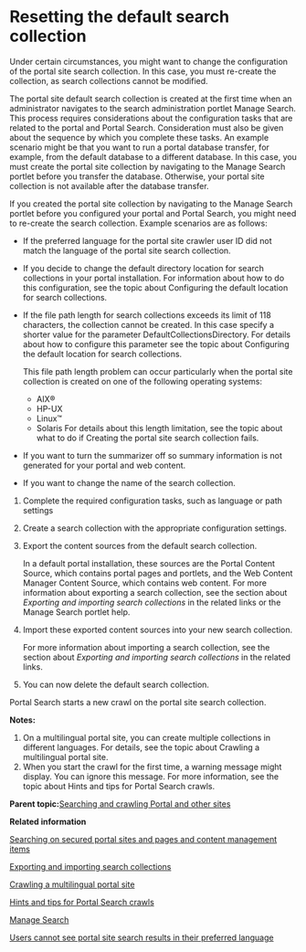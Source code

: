 # Resetting the default search collection

Under certain circumstances, you might want to change the configuration of the portal site search collection. In this case, you must re-create the collection, as search collections cannot be modified.

The portal site default search collection is created at the first time when an administrator navigates to the search administration portlet Manage Search. This process requires considerations about the configuration tasks that are related to the portal and Portal Search. Consideration must also be given about the sequence by which you complete these tasks. An example scenario might be that you want to run a portal database transfer, for example, from the default database to a different database. In this case, you must create the portal site collection by navigating to the Manage Search portlet before you transfer the database. Otherwise, your portal site collection is not available after the database transfer.

If you created the portal site collection by navigating to the Manage Search portlet before you configured your portal and Portal Search, you might need to re-create the search collection. Example scenarios are as follows:

-   If the preferred language for the portal site crawler user ID did not match the language of the portal site search collection.
-   If you decide to change the default directory location for search collections in your portal installation. For information about how to do this configuration, see the topic about Configuring the default location for search collections.
-   If the file path length for search collections exceeds its limit of 118 characters, the collection cannot be created. In this case specify a shorter value for the parameter DefaultCollectionsDirectory. For details about how to configure this parameter see the topic about Configuring the default location for search collections.

    This file path length problem can occur particularly when the portal site collection is created on one of the following operating systems:

    -   AIX®
    -   HP-UX
    -   Linux™
    -   Solaris
    For details about this length limitation, see the topic about what to do if Creating the portal site search collection fails.

-   If you want to turn the summarizer off so summary information is not generated for your portal and web content.
-   If you want to change the name of the search collection.

1.  Complete the required configuration tasks, such as language or path settings

2.  Create a search collection with the appropriate configuration settings.

3.  Export the content sources from the default search collection.

    In a default portal installation, these sources are the Portal Content Source, which contains portal pages and portlets, and the Web Content Manager Content Source, which contains web content. For more information about exporting a search collection, see the section about *Exporting and importing search collections* in the related links or the Manage Search portlet help.

4.  Import these exported content sources into your new search collection.

    For more information about importing a search collection, see the section about *Exporting and importing search collections* in the related links.

5.  You can now delete the default search collection.


Portal Search starts a new crawl on the portal site search collection.

**Notes:**

1.  On a multilingual portal site, you can create multiple collections in different languages. For details, see the topic about Crawling a multilingual portal site.
2.  When you start the crawl for the first time, a warning message might display. You can ignore this message. For more information, see the topic about Hints and tips for Portal Search crawls.

**Parent topic:**[Searching and crawling Portal and other sites](../admin-system/srcportals.md)

**Related information**  


[Searching on secured portal sites and pages and content management items](../admin-system/srtsrchscrprtlstepgs.md)

[Exporting and importing search collections](../admin-system/srtexpimp.md)

[Crawling a multilingual portal site](../admin-system/srtmultiling.md)

[Hints and tips for Portal Search crawls](../admin-system/srrhinttips_crawl.md)

[Manage Search](../panel_help/h_search_managesearch.md)

[Users cannot see portal site search results in their preferred language](../admin-system/srrhinttips_no_lang.md)

